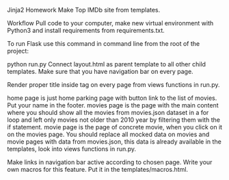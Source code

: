 Jinja2 Homework
Make Top IMDb site from templates.

Workflow
Pull code to your computer, make new virtual environment with Python3 and install requirements from requirements.txt.

To run Flask use this command in command line from the root of the project:

python run.py
Connect layout.html as parent template to all other child templates. Make sure that you have navigation bar on every page.

Render proper title inside <title></title> tag on every page from views functions in run.py.

home page is just home parking page with button link to the list of movies. Put your name in the footer. movies page is the page with the main content where you should show all the movies from movies.json dataset in a for loop and left only movies not older than 2010 year by filtering them with the if statement. movie page is the page of concrete movie, when you click on it on the movies page. You should replace all mocked data on movies and movie pages with data from movies.json, this data is already available in the templates, look into views functions in run.py.

Make links in navigation bar active according to chosen page. Write your own macros for this feature. Put it in the templates/macros.html.